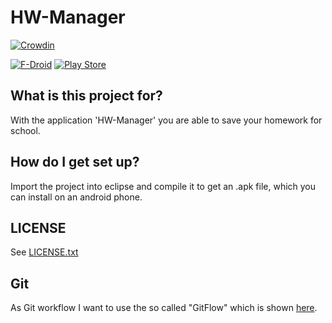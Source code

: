 # HW-Manager #

[![Crowdin](https://d322cqt584bo4o.cloudfront.net/hw-manager/localized.png)](https://crowdin.com/project/hw-manager)

[![F-Droid](https://f-droid.org/wiki/images/0/06/F-Droid-button_get-it-on.png)](https://f-droid.org/repository/browse/?fdfilter=hw-manager&fdid=de.nico.ha_manager)
[![Play Store](https://developer.android.com/images/brand/en_generic_rgb_wo_60.png)](https://play.google.com/store/apps/details?id=de.nico.ha_manager)

## What is this project for? ##

With the application 'HW-Manager' you are able to save your homework for school.

## How do I get set up? ##

Import the project into eclipse and compile it to get an .apk file, which you can install on an android phone.

## LICENSE ##

See [LICENSE.txt](https://github.com/AltNico/ha-manager/blob/develop/LICENSE.txt)

## Git ##

As Git workflow I want to use the so called "GitFlow" which is shown [here](https://www.atlassian.com/git/tutorials/comparing-workflows/gitflow-workflow).
